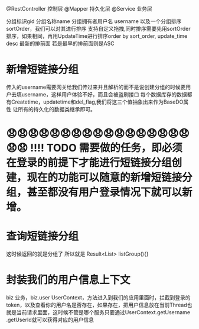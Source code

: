 @RestController 控制层
@Mapper      持久化层
@Service     业务层

   分组标识gid 分组名称name 分组拥有者用户名 username  以及一个分组排序sortOrder，我们可以对其进行排序 支持自定义拖拽,同时排序需要先用sortOrder排序，如果相同，再用UpdateTime进行排序order by sort_order, update_time desc 最新的排前面 若是最早的排前面则是ASC
# 新增短链接分组
  传入的username需要网关给我们传过来并且解析的而不是说创建分组的时候要用户去填username，这样用户体验不好，而且会被盗刷接口
  每个数据库存的数据都有Createtime，updatetime和del_flag,我们将这三个值抽象出来作为BaseDO属性 让所有的持久化的数据类继承即可。
# 😧😧😧😧😧😧😧😧😧😧😧😧😧😧😧😧😧😧😧  !!!!  TODO 需要做的任务，即必须在登录的前提下才能进行短链接分组创建，现在的功能可以随意的新增短链接分组，甚至都没有用户登录情况下就可以新增。

# 查询短链接分组 
这时候返回的就是分组了 所以就是 Result<List<ShortLinkGroupRespDTO>> listGroup(){}

# 封装我们的用户信息上下文
biz 业务，biz.user UserContext，方法进入到我们的应用里面时，拦截到登录的token，以及查看你的用户名是否存在，如果存在，把用户信息放在当前Thread也就是当前请求里面，这时候不管是哪个服务只要通过UserContext.getUsername .getUserId就可以获得对应的用户信息
  
  
